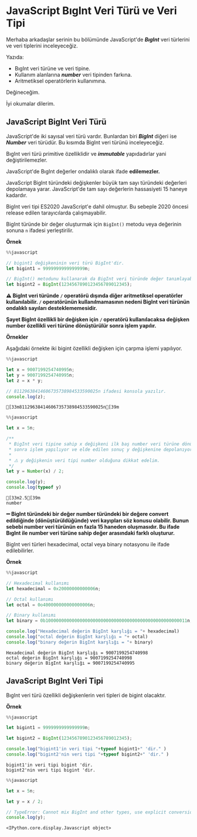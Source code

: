 # JavaScript BıgInt Veri Türü ve Veri Tipi

Merhaba arkadaşlar serinin bu bölümünde JavaScript'de **_BıgInt_** veri türlerini ve veri tiplerini inceleyeceğiz.

Yazıda:

- BıgInt veri türüne ve veri tipine.
- Kullanım alanlarına **_number_** veri tipinden farkına.
- Aritmetiksel operatörlerin kullanımına.

Değineceğim.

İyi okumalar dilerim.


## JavaScript BigInt Veri Türü

JavaScript'de iki sayısal veri türü vardır. Bunlardan biri **_BigInt_** diğeri ise **_Number_** veri türüdür. Bu kısımda BigInt veri türünü inceleyeceğiz.

BıgInt veri türü primitive özelliklidir ve **_immutable_** yapıdadırlar yani değiştirilemezler.

JavaScript'de BıgInt değerler ondalıklı olarak ifade **edilemezler.**

JavaScript BigInt türündeki değişkenler büyük tam sayı türündeki değerleri depolamaya yarar. JavaScript'de tam sayı değerlerin hassasiyeti 15 haneye kadardır.

BigInt veri tipi ES2020 JavaScript'e dahil olmuştur. Bu sebeple 2020 öncesi release edilen tarayıcılarda çalışmayabilir.

BigInt türünde bir değer oluşturmak için `BigInt()` metodu veya değerinin sonuna `n` ifadesi yerleştirilir.

**Örnek**



```javascript
%%javascript

// bigint1 değişkeninin veri türü BigInt'dir.
let bigint1 = 9999999999999999n;

// BigInt() metodunu kullanarak da BigInt veri türünde değer tanımlayabiliriz.
let bigint2 = BigInt(1234567890123456789012345);

```

**⚠️ BigInt veri türünde `/` operatörü dışında diğer aritmetiksel operatörler kullanılabilir. `/` operatörünün kullanılmamasının nedeni BigInt veri türünün ondalıklı sayıları desteklememesidir.**

**Şayet BigInt özellikli bir değişken için `/` operatörü kullanılacaksa değişken number özellikli veri türüne dönüştürülür sonra işlem yapılır.**

**Örnekler**

Aşağıdaki örnekte iki bigint özellikli değişken için çarpma işlemi yapılıyor.



```javascript
%%javascript

let x = 9007199254740995n;
let y = 9007199254740995n;
let z = x * y;

// 81129638414606735738984533590025n ifadesi konsola yazılır.
console.log(z);

```

    [33m81129638414606735738984533590025n[39m



```javascript
%%javascript

let x = 5n;

/**
 * BigInt veri tipine sahip x değişkeni ilk baş number veri türüne dönüştürülüyor
 * sonra işlem yapılıyor ve elde edilen sonuç y değişkenine depolanıyor.
 * 
 * ⚠️ y değişkenin veri tipi number olduğuna dikkat edelim.
 */
let y = Number(x) / 2;

console.log(y);
console.log(typeof y)
```

    [33m2.5[39m
    number


**➖ BigInt türündeki bir değer number türündeki bir değere convert edildiğinde (dönüştürüldüğünde) veri kayıpları söz konusu olabilir. Bunun sebebi number veri türünün en fazla 15 haneden oluşmasıdır. Bu ifade BıgInt ile number veri türüne sahip değer arasındaki farklı oluşturur.**

BigInt veri türleri hexadecimal, octal veya binary notasyonu ile ifade edilebilirler.

**Örnek**



```javascript
%%javascript

// Hexadecimal kullanımı
let hexadecimal = 0x20000000000006n;

// Octal kullanımı
let octal = 0o400000000000000006n;

// Binary kullanımı
let binary = 0b100000000000000000000000000000000000000000000000000011n;

console.log("Hexadecimal değerin BigInt karşlığı = "+ hexadecimal)
console.log("octal değerin BigInt karşlığı = "+ octal)
console.log("binary değerin BigInt karşlığı = "+ binary)
```

    Hexadecimal değerin BigInt karşlığı = 9007199254740998
    octal değerin BigInt karşlığı = 9007199254740998
    binary değerin BigInt karşlığı = 9007199254740995


## JavaScript BıgInt Veri Tipi

BıgInt veri türü özellikli değişkenlerin veri tipleri de bigint olacaktır.

**Örnek**



```javascript
%%javascript

let bigint1 = 9999999999999999n;

let bigint2 = BigInt(1234567890123456789012345);

console.log("bigint1'in veri tipi "+typeof bigint1+" 'dir." )
console.log("bigint2'nin veri tipi "+typeof bigint2+" 'dir." )
```

    bigint1'in veri tipi bigint 'dir.
    bigint2'nin veri tipi bigint 'dir.



```javascript
%%javascript

let x = 5n;

let y = x / 2;

// TypeError: Cannot mix BigInt and other types, use explicit conversions hatası ile karşılaşırız.
console.log(y);
```


    <IPython.core.display.Javascript object>


